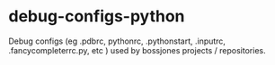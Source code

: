 # debug-configs-python
Debug configs (eg .pdbrc, pythonrc, .pythonstart, .inputrc, .fancycompleterrc.py, etc ) used by bossjones projects / repositories.
